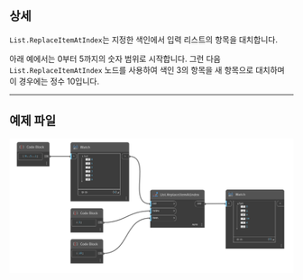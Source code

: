 ## 상세
`List.ReplaceItemAtIndex`는 지정한 색인에서 입력 리스트의 항목을 대치합니다.

아래 예에서는 0부터 5까지의 숫자 범위로 시작합니다. 그런 다음 `List.ReplaceItemAtIndex` 노드를 사용하여 색인 3의 항목을 새 항목으로 대치하며 이 경우에는 정수 10입니다.
___
## 예제 파일

![List.ReplaceItemAtIndex](./DSCore.List.ReplaceItemAtIndex_img.jpg)

